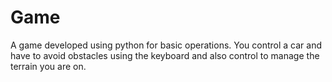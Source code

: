 # Game
A game developed using python for basic operations. You control a car and have to avoid obstacles using the keyboard and also control to manage the terrain you are on.
